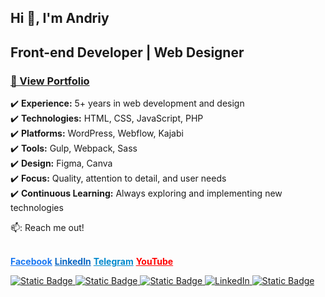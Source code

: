 ## Hi 👋, I'm Andriy

<h2>Front-end Developer | Web Designer</h2>
<h3>
<a href="https://ovcharov-portfolio.webflow.io/" target="_blank"><strong>👀 View Portfolio</strong></a></h3>

✔️ **Experience:** 5+ years in web development and design  
✔️ **Technologies:** HTML, CSS, JavaScript, PHP  
✔️ **Platforms:** WordPress, Webflow, Kajabi  
✔️ **Tools:** Gulp, Webpack, Sass  
✔️ **Design:** Figma, Canva  
✔️ **Focus:** Quality, attention to detail, and user needs  
✔️ **Continuous Learning:** Always exploring and implementing new technologies  


📫: Reach me out!<br><br>


<a href="https://www.facebook.com/OvcharovCoder" target="_blank" style="color: #1877F2; font-weight: bold;">Facebook</a>
<a href="https://www.linkedin.com/in/andriy-ovcharov-101a24196" target="_blank" style="color: #0A66C2; font-weight: bold;">LinkedIn</a>
<a href="https://t.me/OvcharovCoder" target="_blank" style="color: #0088CC; font-weight: bold;">Telegram</a>
<a href="https://www.youtube.com/channel/UCHcvvPH7NpC8o-us1c-bVKQ" target="_blank" style="color: #FF0000; font-weight: bold;">YouTube</a>



<a href="https://www.facebook.com/OvcharovCoder" target="_blank">
 <img alt="Static Badge" src="https://img.shields.io/badge/facebook-blue?style=flat&logo=facebook&logoColor=white&labelColor=blue"> 
</a>
<a href="https://www.linkedin.com/in/andriy-ovcharov-101a24196" target="_blank">
 <img alt="Static Badge" src="https://img.shields.io/badge/LinkedIn-blue?style=flat&logo=inspire&logoColor=white&labelColor=blue">
</a>
<a href="https://t.me/OvcharovCoder" target="_blank">
<img alt="Static Badge" src="https://img.shields.io/badge/Telegram-blue?style=flat&logo=telegram&logoColor=white&labelColor=blue">
</a>
<a href="https://www.linkedin.com/in/yourprofile" target="_blank">
  <img src="https://img.shields.io/badge/LinkedIn-%230A66C2?style=for-the-badge&logo=linkedin&logoColor=white" alt="LinkedIn"/>
</a>

<a href="https://www.youtube.com/channel/UCHcvvPH7NpC8o-us1c-bVKQ" target="_blank">
<img alt="Static Badge" src="https://img.shields.io/badge/YouTube-red?style=flat&logo=youtube&logoColor=white&labelColor=red">
</a>




